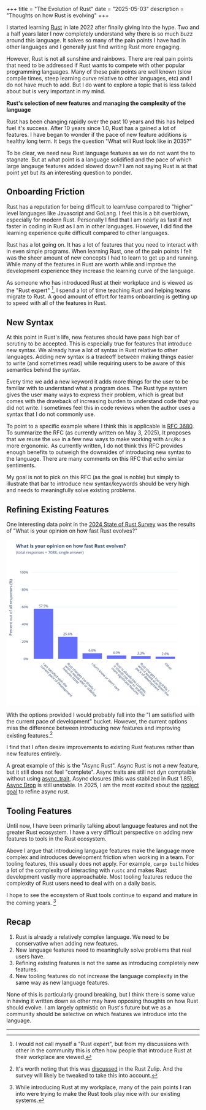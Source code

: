 +++
title = "The Evolution of Rust"
date = "2025-05-03"
description = "Thoughts on how Rust is evolving"
+++


I started learning [Rust](https://www.rust-lang.org/) in late 2022 after finally giving into the hype.
Two and a half years later I now completely understand why there is so much buzz around this language.
It solves so many of the pain points I have had in other languages and I generally just find writing Rust more engaging.

However, Rust is not all sunshine and rainbows. There are real pain points that need to be addressed if Rust wants to compete with other popular programming languages.
Many of these pain points are well known (slow compile times, steep learning curve relative to other languages, etc) and I do not have much to add.
But I do want to explore a topic that is less talked about but is very important in my mind. 

**Rust's selection of new features and managing the complexity of the language**

Rust has been changing rapidly over the past 10 years and this has helped fuel it's success.
After 10 years since 1.0, Rust has a gained a lot of features.
I have began to wonder if the pace of new feature additions is healthy long term.
It begs the question "What will Rust look like in 2035?"

To be clear, we need new Rust language features as we do not want the to stagnate.
But at what point is a language solidified and the pace of which large langauge features added slowed down?
I am not saying Rust is at that point yet but its an interesting question to ponder.

## Onboarding Friction

Rust has a reputation for being difficult to learn/use compared to "higher" level languages like Javascript and GoLang.
I feel this is a bit overblown, especially for modern Rust. Personally I find that I am nearly as fast if not faster in coding in Rust as I am in other languages.
However, I did find the learning experience quite difficult compared to other languages.

Rust has a lot going on. It has a lot of features that you need to interact with in even simple programs.
When learning Rust, one of the pain points I felt was the sheer amount of new concepts I had to learn to get up and running.
While many of the features in Rust are worth while and improve the development experience they increase the learning curve of the language.

As someone who has introduced Rust at their workplace and is viewed as the "Rust expert" [^1], I spend a lot of time teaching Rust and helping teams migrate to Rust.
A good amount of effort for teams onboarding is getting up to speed with all of the features in Rust.


## New Syntax

At this point in Rust's life, new features should have pass high bar of scrutiny to be accepted.
This is especially true for features that introduce new syntax.
We already have a lot of syntax in Rust relative to other languages. 
Adding new syntax is a tradeoff between making things easier to write (and sometimes read) while requiring users to be aware of this semantics behind the syntax.

Every time we add a new keyword it adds more things for the user to be familiar with to understand what a program does.
The Rust type system gives the user many ways to express their problem, which is great but comes with the drawback of increasing burden to understand code that you did not write.
I sometimes feel this in code reviews when the author uses a syntax that I do not commonly use.

To point to a specific example where I think this is applicable is [RFC 3680](https://github.com/rust-lang/rfcs/pull/3680).
To summarize the RFC (as currently written on May 3, 2025), It proposes that we reuse the `use` in a few new ways to make working with `Arc`/`Rc` a more ergonomic.
As currently written, I do not think this RFC provides enough benefits to outweigh the downsides of introducing new syntax to the language. 
There are many comments on this RFC that echo similar sentiments.

My goal is not to pick on this RFC (as the goal is noble) but simply to illustrate that bar to introduce new syntax/keywords should be very high and needs to meaningfully solve existing problems.


## Refining Existing Features

One interesting data point in the [2024 State of Rust Survey](https://blog.rust-lang.org/2025/02/13/2024-State-Of-Rust-Survey-results/) was the results of "What is your opinion on how fast Rust evolves?"

![](/img/what-do-you-think-about-rust-evolution.svg)


With the options provided I would probably fall into the "I am satisfied with the current pace of development" bucket.
However, the current options miss the difference between introducing new features and improving existing features.[^2]

I find that I often desire improvements to existing Rust features rather than new features entirely.

A great example of this is the "Async Rust". Async Rust is not a new feature, but it still does not feel "complete". 
Async traits are still not dyn comptaible without using [async_trait](https://docs.rs/async-trait/latest/async_trait/), Async closures (this was stablized in Rust 1.85), [Async Drop](https://rust-lang.github.io/async-fundamentals-initiative/roadmap/async_drop.html) is still unstable.
In 2025, I am the most excited about the [project goal](https://rust-lang.github.io/rust-project-goals/2025h1/async.html) to refine async rust.


## Tooling Features

Until now, I have been primarily talking about language features and not the greater Rust ecosystem.
I have a very difficult perspective on adding new features to tools in the Rust ecosystem.

Above I argue that introducing language features make the language more complex and introduces development friction when working in a team.
For tooling features, this usually does not apply. For example, `cargo build` hides a lot of the complexity of interacting with `rustc` and makes Rust development vastly more approachable.
Most tooling features reduce the complexity of Rust users need to deal with on a daily basis.

I hope to see the ecosystem of Rust tools continue to expand and mature in the coming years. [^3]

## Recap

1. Rust is already a relatively complex language. We need to be conservative when adding new features.
2. New language features need to meaningfully solve problems that real users have.
3. Refining existing features is not the same as introducing completely new features.
4. New tooling features do not increase the language complexity in the same way as new language features.

None of this is particularly ground breaking, but I think there is some value in having it written down as other may have opposing thoughts on how Rust should evolve.
I am largely optmistic on Rust's future but we as a community should be selective on which features we introduce into the language.

---

[^1]: I would not call myself a "Rust expert", but from my discussions with other in the community this is often how people that introduce Rust at their workplace are viewed.
[^2]: It's worth noting that this was [discussed](https://rust-lang.zulipchat.com/#narrow/channel/122651-general/topic/Selected.20results.20from.20the.20State.20of.20Rust.202024.20annual.20survey) in the Rust Zulip. And the survey will likely be tweaked to take this into account.
[^3]: While introducing Rust at my workplace, many of the pain points I ran into were trying to make the Rust tools play nice with our existing systems.

